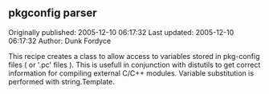 ## pkgconfig parser

Originally published: 2005-12-10 06:17:32
Last updated: 2005-12-10 06:17:32
Author: Dunk Fordyce

This recipe creates a class to allow access to variables stored in pkg-config files ( or '.pc' files ). This is usefull in conjunction with distutils to get correct information for compiling external C/C++ modules. Variable substitution is performed with string.Template.